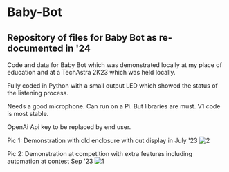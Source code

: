 # Baby-Bot
## Repository of files for Baby Bot as re-documented in '24

Code and data for Baby Bot which was demonstrated locally at my place of education and at a TechAstra 2K23 which was held locally. 

Fully coded in Python with a small output LED which showed the status of the listening process. 

Needs a good microphone. Can run on a Pi. But libraries are must. V1 code is most stable.

OpenAi Api key to be replaced by end user. 

Pic 1: Demonstration with old enclosure with out display in July '23
![2](https://github.com/atulravi/baby-bot/assets/70395057/676593b6-923f-4976-be84-b537414311fa)

Pic 2: Demonstration at competition with extra features including automation at contest Sep '23
![1](https://github.com/atulravi/baby-bot/assets/70395057/e8ca5bde-6ac0-49c1-a0b5-ed2edb8fb707)
